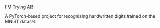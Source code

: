 I'M Trying AI!!

A PyTorch-based project for recognizing handwritten digits trained on the MNIST dataset.
